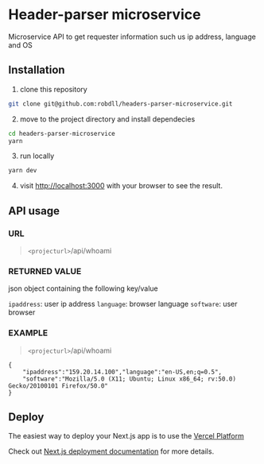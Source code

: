 # **Header-parser microservice**

Microservice API to get requester information such us ip address, language and OS

## **Installation**

1. clone this repository

```bash
git clone git@github.com:robdll/headers-parser-microservice.git
```

2. move to the project directory and install dependecies

```bash
cd headers-parser-microservice
yarn
```

3. run locally

```bash
yarn dev
```

4. visit [http://localhost:3000](http://localhost:3000) with your browser to see the result.

## **API usage**

### **URL**

> `<projecturl>`/api/whoami

### **RETURNED VALUE**

json object containing the following key/value

`ipaddress`: user ip address
`language`: browser language
`software`: user browser

### **EXAMPLE**

> `<projecturl>`/api/whoami

```
{
    "ipaddress":"159.20.14.100","language":"en-US,en;q=0.5",
    "software":"Mozilla/5.0 (X11; Ubuntu; Linux x86_64; rv:50.0) Gecko/20100101 Firefox/50.0"
}

```

## Deploy

The easiest way to deploy your Next.js app is to use the [Vercel Platform](https://vercel.com/new?utm_medium=default-template&filter=next.js&utm_source=create-next-app&utm_campaign=create-next-app-readme)

Check out [Next.js deployment documentation](https://nextjs.org/docs/deployment) for more details.
